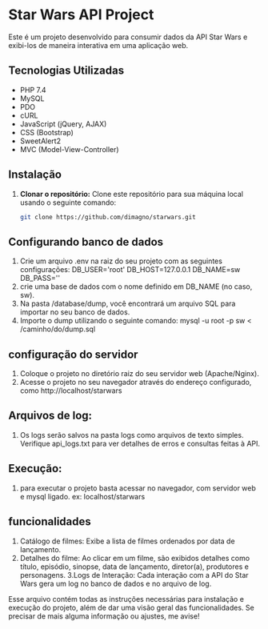 # Star Wars API Project

Este é um projeto desenvolvido para consumir dados da API Star Wars e exibi-los de maneira interativa em uma aplicação web.

## Tecnologias Utilizadas
- PHP 7.4
- MySQL
- PDO
- cURL
- JavaScript (jQuery, AJAX)
- CSS (Bootstrap)
- SweetAlert2
- MVC (Model-View-Controller)

## Instalação

1. **Clonar o repositório:**
   Clone este repositório para sua máquina local usando o seguinte comando:
   ```bash
   git clone https://github.com/dimagno/starwars.git

## Configurando banco de dados
1. Crie um arquivo .env na raiz do seu projeto com as seguintes configurações:
DB_USER='root'
DB_HOST=127.0.0.1
DB_NAME=sw
DB_PASS=''
2. crie uma base de dados com o nome definido em DB_NAME (no caso, sw).
3. Na pasta /database/dump, você encontrará um arquivo SQL para importar no seu banco de dados.
4. Importe o dump utilizando o seguinte comando:  mysql -u root -p sw < /caminho/do/dump.sql

## configuração  do servidor
1. Coloque o projeto no diretório raiz do seu servidor web (Apache/Nginx).
2. Acesse o projeto no seu navegador através do endereço configurado, como http://localhost/starwars

## Arquivos de log:
1. Os logs serão salvos na pasta logs como arquivos de texto simples. Verifique api_logs.txt para ver detalhes de erros e consultas feitas à API.
 ## Execução:
1. para executar o projeto basta acessar no navegador, com servidor web e mysql ligado. ex: localhost/starwars

## funcionalidades
1. Catálogo de filmes: Exibe a lista de filmes ordenados por data de lançamento.
2. Detalhes do filme: Ao clicar em um filme, são exibidos detalhes como título, episódio, sinopse, data de lançamento, diretor(a), produtores e personagens.
3.Logs de Interação: Cada interação com a API do Star Wars gera um log no banco de dados e no arquivo de log.

   
Esse arquivo contém todas as instruções necessárias para instalação e execução do projeto, além de dar uma visão geral das funcionalidades. Se precisar de mais alguma informação ou ajustes, me avise!

